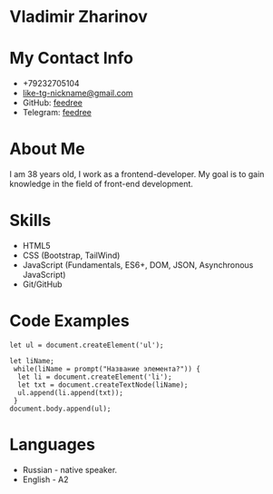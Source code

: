 # Vladimir Zharinov
# My Contact Info
* +79232705104
* like-tg-nickname@gmail.com
* GitHub: [feedree](https://github.com/feedree/)
* Telegram: [feedree](https://t.me/feedree)

# About Me
I am 38 years old, I work as a frontend-developer. My goal is to gain knowledge in the field of front-end development.

# Skills 
* HTML5
* CSS (Bootstrap, TailWind)
* JavaScript (Fundamentals, ES6+, DOM, JSON, Asynchronous JavaScript)
* Git/GitHub

# Code Examples
```
let ul = document.createElement('ul');

let liName;
 while(liName = prompt("Название элемента?")) {
  let li = document.createElement('li');
  let txt = document.createTextNode(liName);
  ul.append(li.append(txt));
 }
document.body.append(ul);
```

# Languages
* Russian - native speaker.
* English - A2 

